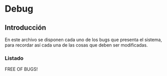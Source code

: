 # Debug

## Introducción

En este archivo se disponen cada uno de los bugs que presenta el sistema, para recordar así cada una de las cosas que deben ser modificadas.


### Listado

FREE OF BUGS!
